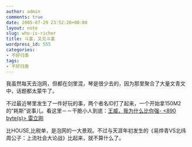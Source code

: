 ```yaml
---
author: admin
comments: true
date: 2005-07-29 23:52:20+00:00
layout: note
slug: who-is-richer
title: 斗富，又见斗富
wordpress_id: 555
categories:
- 不好归类
tags:
- 不好归类
---
```


我虽然每天去泡网，但都在剑里混，琴是很少去的，因为那里聚合了大量文青文中，话题都太蒙牛了。

不过最近琴里发生了一件好玩的事，两个者名ID打了起来，一个开始拿150M2的“耗斯”说事儿。看这里－－干脆小人到底：[王威，我为什么比你强- <890 byte(s)> 雷立刚](http://www.paowang.com/cgi-bin/forum/viewpost.cgi?which=qin&id=88599)

比HOUSE,比税单，是泡网的一大景观。不过与天涯年初发生的《易烨青VS北纬周公子：上流社会大论战》比起来，就不算什么了。
